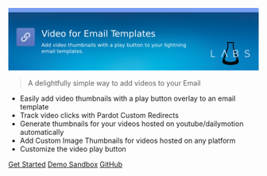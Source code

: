 ![Video for Email Templates](https://raw.githubusercontent.com/shrej/email-video/main/images/banner.png)

> A delightfully simple way to add videos to your Email

- Easily add video thumbnails with a play button overlay to an email template
- Track video clicks with Pardot Custom Redirects
- Generate thumbnails for your videos hosted on youtube/dailymotion automatically
- Add Custom Image Thumbnails for videos hosted on any platform
- Customize the video play button

[Get Started](introduction)
[Demo Sandbox](https://codesandbox.io/s/xv36w4695o)
[GitHub](https://github.com/jhildenbiddle/docsify-themeable)
